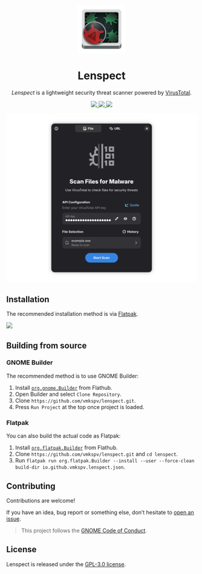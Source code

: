 <p align="center">
  <img src="data/icons/hicolor/scalable/apps/io.github.vmkspv.lenspect.svg" width="128"/>
  <h1 align="center">Lenspect</h1>
  <p align="center"><i>Lenspect</i> is a lightweight security threat scanner powered by <a href="https://www.virustotal.com">VirusTotal</a>.</p>
</p>

<p align="center">
  <a href="https://github.com/vmkspv/lenspect/actions/workflows/flatpak.yml">
    <img src="https://img.shields.io/github/actions/workflow/status/vmkspv/lenspect/flatpak.yml?logo=flatpak&logoColor=e4e4e4&labelColor=3a484a&color=288c5a"/>
  </a>
  <a href="https://github.com/vmkspv/lenspect/releases/latest">
    <img src="https://img.shields.io/github/v/release/vmkspv/lenspect?logo=github&logoColor=e4e4e4&labelColor=3a484a&color=288c5a"/>
  </a>
  <a href="https://flathub.org/apps/details/io.github.vmkspv.lenspect">
    <img src="https://img.shields.io/flathub/downloads/io.github.vmkspv.lenspect?logo=flathub&logoColor=e4e4e4&labelColor=3a484a&color=288c5a"/>
  </a>
</p>

<p align="center">
  <img src="data/screenshots/preview.png" width="756" title="Main window"/>
</p>

## Installation

The recommended installation method is via <a href="https://flatpak.org">Flatpak</a>.

<p>
  <a href="https://flathub.org/apps/details/io.github.vmkspv.lenspect">
    <img src="https://flathub.org/api/badge?svg&locale=en" width="180"/>
  </a>
</p>

## Building from source

### GNOME Builder

The recommended method is to use GNOME Builder:

1. Install [`org.gnome.Builder`](https://gitlab.gnome.org/GNOME/gnome-builder) from Flathub.
2. Open Builder and select `Clone Repository`.
3. Clone `https://github.com/vmkspv/lenspect.git`.
4. Press `Run Project` at the top once project is loaded.

### Flatpak

You can also build the actual code as Flatpak:

1. Install [`org.flatpak.Builder`](https://github.com/flatpak/flatpak-builder) from Flathub.
2. Clone `https://github.com/vmkspv/lenspect.git` and `cd lenspect`.
3. Run `flatpak run org.flatpak.Builder --install --user --force-clean build-dir io.github.vmkspv.lenspect.json`.

## Contributing

Contributions are welcome!

If you have an idea, bug report or something else, don’t hesitate to [open an issue](https://github.com/vmkspv/lenspect/issues).

> This project follows the [GNOME Code of Conduct](https://conduct.gnome.org).

## License

Lenspect is released under the [GPL-3.0 license](COPYING).
